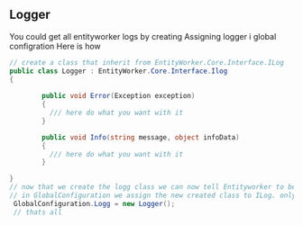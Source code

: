 ## Logger
You could get all entityworker logs by creating Assigning logger i global configration
Here is how
```csharp
// create a class that inherit from EntityWorker.Core.Interface.ILog 
public class Logger : EntityWorker.Core.Interface.Ilog
{
       
        public void Error(Exception exception)
        {
          /// here do what you want with it 
        }

        public void Info(string message, object infoData)
        {
          /// here do what you want with it 
        }

}
// now that we create the logg class we can now tell Entityworker to begin logging
// in GlobalConfiguration we assign the new created class to ILog. only exist in nuget => 2.0.0
 GlobalConfiguration.Logg = new Logger();
 // thats all 
```
